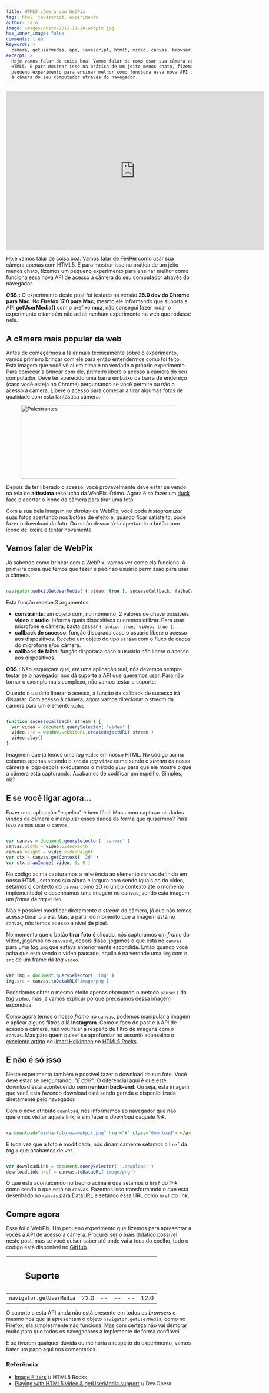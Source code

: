 ```yaml
---
title: HTML5 câmera com WebPix
tags: html, javascript, experimento
author: caio
image: images/posts/2012-11-20-webpix.jpg
has_inner_image: false
comments: true
keywords: >
  camera, getusermedia, api, javascript, html5, video, canvas, browser, navegador
excerpt: >
  Hoje vamos falar de coisa boa. Vamos falar de como usar sua câmera apenas com
  HTML5. E para mostrar isso na prática de um jeito menos chato, fizemos um
  pequeno experimento para ensinar melhor como funciona essa nova API de acesso
  à câmera do seu computador através do navegador.
---
```


<style>
	iframe {
		width: 700px;
		height: 432px;
	}
</style>

<iframe src="http://caiogondim.github.com/webpix" frameborder="0" class="img"> </iframe>

Hoje vamos falar de coisa boa. Vamos falar de <span style="text-decoration: line-through;">TekPix</span> como usar sua câmera apenas com
HTML5. E para mostrar isso na prática de um jeito menos chato, fizemos um
pequeno experimento para ensinar melhor como funciona essa nova API de
acesso à câmera do seu computador através do navegador.

<p class="obs"><strong>OBS.:</strong> O experimento deste post foi
testado na versão <strong>25.0 dev do Chrome para Mac</strong>. No
<strong>Firefox 17.0 para Mac</strong>, mesmo
ele informando que suporta a API <strong>getUserMedia()</strong> com o prefixo
 <strong>moz</strong>, não consegui fazer rodar o experimento e também
não achei nenhum experimento na web que rodasse nele.</p>

## A câmera mais popular da web

Antes de começarmos a falar mais tecnicamente sobre o experimento, vamos
primeiro brincar com ele para então entendermos como foi feito. Esta imagem que
você vê ai em cima é na verdade o próprio experimento. Para começar a brincar
com ele, primeiro libere o acesso à câmera do seu computador. Deve ter aparecido
uma barra embaixo da barra de endereço (caso você esteja no Chrome) perguntando
se você permite ou não o acesso a câmera. Libere o acesso para começar a tirar
algumas fotos de qualidade com esta fantástica câmera.

<figure>
    <img src="/images/posts/2012-11-20-permissao-camera.jpg" width="700" height="200" alt="Palestrantes" title="Palestrantes" />
</figure>

Depois de ter liberado o acesso, você provavelmente deve estar se vendo
na tela de **altíssima** resolução da WebPix. Ótimo. Agora é só fazer um
[duck face](http://www.rubberduckface.com/mona-duck-face-lisa/) e apertar o ícone
da câmera para tirar uma foto.

Com a sua bela imagem no *display* da WebPix, você pode *instagramizar* suas
fotos apertando nos botões de efeito e, quando ficar satisfeito, pode fazer o download
da foto. Ou então descartá-la apertando o botão com ícone de lixeira e tentar novamente.

## Vamos falar de WebPix

Já sabendo como brincar com a WebPix, vamos ver como ela funciona.
A primeira coisa que temos que fazer é pedir ao usuário permissão para usar a câmera.

```javascript

navigator.webkitGetUserMedia( { video: true }, sucessoCallback, falhaCallback )

```

Esta função recebe 3 argumentos:

- **constraints**: um objeto com, no momento, 2
valores de chave possíveis. **video** e **audio**. Informa quais dispositivos
queremos utilizar. Para usar microfone e câmera, basta passar `{ audio: true, video: true }`.
- **callback de sucesso**: função disparada caso o usuário libere o acesso aos dispositivos.
Recebe um objeto do tipo `stream` com o fluxo de dados do microfone e/ou câmera.
- **callback de falha**: função disparada caso o usuário não libere o acesso aos dispositivos.

<p class="obs"><strong>OBS.:</strong> Não esqueçam que, em uma aplicação real, nós
devemos sempre testar se o navegador nos dá suporte a API que queremos usar.
Para não tornar o exemplo mais complexo, não vamos testar o suporte.</p>

Quando o usuário liberar o acesso, a função de callback de sucesso irá disparar.
Com acesso à câmera, agora vamos direcionar o *stream* da câmera para um elemento
`video`.

```javascript

function sucessoCallback( stream ) {
  var video = document.querySelector( 'video' )
  video.src = window.webkitURL.createObjectURL( stream )
  video.play()
}

```

Imaginem que já temos uma *tag*&nbsp;`video` em nosso HTML. No código acima estamos
apenas setando o `src` da *tag*&nbsp;`video` como sendo o *stream* da nossa câmera e
logo depois executamos o método `play` para que ele mostre o que a câmera
está capturando. Acabamos de codificar um espelho. Simples, ok?

## E se você ligar agora...

Fazer uma aplicação "espelho" é bem fácil. Mas como capturar os dados vindos da
câmera e manipular esses dados da forma que quisermos? Para isso vamos usar o
`canvas`.

```javascript

var canvas = document.querySelector( 'canvas' )
canvas.width = video.videoWidth
canvas.height = video.videoHeight
var ctx = canvas.getContext( '2d' )
var ctx.drawImage( video, 0, 0 )

```

No código acima capturamos a referência ao elemento `canvas` definido em nosso HTML,
setamos sua altura e largura com sendo iguais ao do vídeo, setamos o contexto do
`canvas` como 2D (o único contexto até o momento implementado) e desenhamos uma
imagem no canvas, sendo esta imagem um *frame* da *tag*&nbsp;`video`.

Não é possível modificar diretamente o *stream* da câmera, já que não temos acesso
binário a ela.
Mas, a partir do momento que a imagem está no `canvas`, nós temos acesso a nível de pixel.

No momento que o botão **tirar foto** é clicado, nós capturamos um *frame* do
vídeo, jogamos no `canvas` e, depois disso, jogamos o que está no `canvas` para
uma *tag*&nbsp;`img` que estava anteriormente escondida. Então quando você acha que
está vendo o vídeo pausado, aquilo é na verdade uma `img` com o `src` de um
frame da *tag*&nbsp;`video`.

```javascript

var img = document.querySelector( 'img' )
img.src = canvas.toDataURL('image/png')

```

Poderíamos obter o mesmo efeito apenas chamando o método `pause()` da *tag*&nbsp;`video`,
mas já vamos explicar porque precisamos dessa imagem escondida.

Como agora temos o nosso *frame* no `canvas`, podemos manipular a imagem e aplicar
alguns filtros a lá **Instagram**. Como o foco do post é a API de acesso a câmera,
não vou falar a respeito de filtro de imagens com o `canvas`. Mas para quem quiser
se aprofundar no assunto aconselho o
[excelente artigo](http://www.html5rocks.com/en/tutorials/canvas/imagefilters/) do
[Ilmari Heikinnen](https://twitter.com/ilmarihei) no [HTML5 Rocks](http://www.html5rocks.com/en/).

## E não é só isso

Neste experimento também é possível fazer o download da sua foto. Você deve estar
se perguntando: *"E daí?"*. O diferencial aqui é que este download está acontecendo
sem **nenhum back-end**. Ou seja, esta imagem que você esta fazendo download está
sendo gerada e disponibilizada diretamente pelo navegador.

Com o novo atributo `download`, nós informamos ao navegador que não queremos visitar
aquele link, e sim fazer o *download* daquele *link*.

```html

<a download="minha-foto-na-webpix.png" href="#" class="download"> </a>

```

E toda vez que a foto é modificada, nós dinamicamente setamos o `href` da *tag*&nbsp;`a` que
acabamos de ver.

```javascript

var downloadLink = document.querySelector( '.download' )
downloadLink.href = canvas.toDataURL('image/png')

```

O que está acontecendo no trecho acima é que setamos o `href` do *link* como sendo
o que está no `canvas`. Fazemos isso transformando o que está desenhado no `canvas`
para DataURL e setando essa URL como `href` do link.

## Compre agora

Esse foi o WebPix. Um pequeno experimento que fizemos para apresentar a vocês a
API de acesso à câmera. Procurei ser o mais didático possível neste post, mas
se você quiser saber até onde vai a toca do coelho, todo o codigo
está disponível no [GitHub](https://github.com/caiogondim/webpix).

<table class="support">
    <thead>
        <tr>
            <th class="subject"><h2>Suporte</h2></th>
            <th class="browser chrome"><div class="i"></div></th>
            <th class="browser safari"><div class="i"></div></th>
            <th class="browser firefox"><div class="i"></div></th>
            <th class="browser ie"><div class="i"></div></th>
            <th class="browser opera"><div class="i"></div></th>
        </tr>
        <tr>
            <th></th>
            <th colspan="5" class="base"></th>
        </tr>
    </thead>
    <tbody>
        <tr>
            <td class="property"><code>navigator.getUserMedia</code></td>
            <td>22.0</td>
            <td>--</td>
            <td>--</td>
            <td>--</td>
            <td>12.0</td>
        </tr>
    </tbody>
</table>

O suporte a esta API ainda não está presente em todos os *browsers* e mesmo nos
que já apresentam o objeto `navigator.getUserMedia`, como no Firefox, ela
simplesmente não funciona. Mas com certeza não vai demorar muito para que todos
os navegadores a implemente de forma confiável.

E se tiverem qualquer dúvida ou melhoria a respeito do experimento, vamos bater
um papo aqui nos comentários.

<aside class="fonte">
    <h3>Referência</h3>
    <ul>
        <li><a href="http://www.html5rocks.com/en/tutorials/canvas/imagefilters/" alt="Image Filters" title="Image Filters">Image Filters</a> <span class="comment">// HTML5 Rocks</span></li>
        <li><a href="http://dev.opera.com/articles/view/playing-with-html5-video-and-getusermedia-support/" alt="Playing with HTML5 video &amp; getUserMedia support" title="Playing with HTML5 video &amp; getUserMedia support">Playing with HTML5 video &amp; getUserMedia support</a> <span class="comment">// Dev.Opera</span></li>
    </ul>
</aside>
